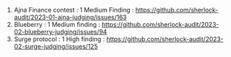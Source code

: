 1. Ajna Finance contest : 1 Medium Finding : https://github.com/sherlock-audit/2023-01-ajna-judging/issues/163
2. Blueberry : 1 Medium finding : https://github.com/sherlock-audit/2023-02-blueberry-judging/issues/94
3. Surge protocol : 1 High finding : https://github.com/sherlock-audit/2023-02-surge-judging/issues/125

